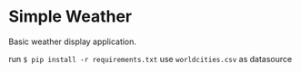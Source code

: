 # Simple Weather

Basic weather display application.

run `$ pip install -r requirements.txt`
use `worldcities.csv` as datasource
